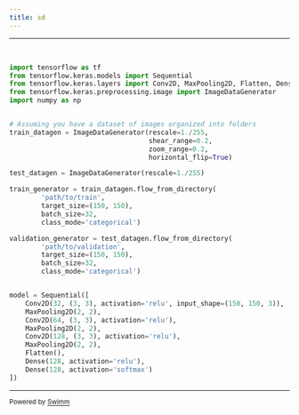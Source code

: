```yaml
---
title: sd
---
```

<SwmSnippet path="/cnn.py" line="1">

---

&nbsp;

```python
import tensorflow as tf
from tensorflow.keras.models import Sequential
from tensorflow.keras.layers import Conv2D, MaxPooling2D, Flatten, Dense
from tensorflow.keras.preprocessing.image import ImageDataGenerator
import numpy as np


# Assuming you have a dataset of images organized into folders
train_datagen = ImageDataGenerator(rescale=1./255,
                                   shear_range=0.2,
                                   zoom_range=0.2,
                                   horizontal_flip=True)

test_datagen = ImageDataGenerator(rescale=1./255)

train_generator = train_datagen.flow_from_directory(
        'path/to/train',
        target_size=(150, 150),
        batch_size=32,
        class_mode='categorical')

validation_generator = test_datagen.flow_from_directory(
        'path/to/validation',
        target_size=(150, 150),
        batch_size=32,
        class_mode='categorical')


model = Sequential([
    Conv2D(32, (3, 3), activation='relu', input_shape=(150, 150, 3)),
    MaxPooling2D(2, 2),
    Conv2D(64, (3, 3), activation='relu'),
    MaxPooling2D(2, 2),
    Conv2D(128, (3, 3), activation='relu'),
    MaxPooling2D(2, 2),
    Flatten(),
    Dense(128, activation='relu'),
    Dense(128, activation='softmax')
])
```

---

</SwmSnippet>

<SwmMeta version="3.0.0" repo-id="Z2l0aHViJTNBJTNBc3dpbW0lM0ElM0FHb3plbjI0" repo-name="swimm"><sup>Powered by [Swimm](https://app.swimm.io/)</sup></SwmMeta>
